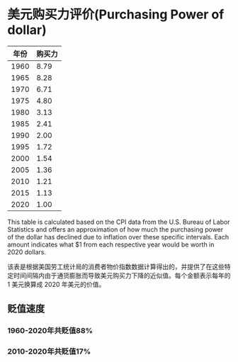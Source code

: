 # 美元购买力评价(Purchasing Power of dollar)

| 年份   | 购买力 | 
|------|-----|
| 1960|	8.79 |
| 1965|	8.28 |
| 1970|	6.71 |
| 1975|	4.80 |
| 1980|	3.13 |
| 1985|	2.41 |
| 1990|	2.00 |
| 1995|	1.72 |
| 2000|	1.54 |
| 2005|	1.36 |
| 2010|	1.21 |
| 2015|	1.13 |
| 2020|	1.00 |
This table is calculated based on the CPI data from the U.S. Bureau of Labor Statistics and offers an approximation of how much the purchasing power of the dollar has declined due to inflation over these specific intervals. Each amount indicates what $1 from each respective year would be worth in 2020 dollars.

该表是根据美国劳工统计局的消费者物价指数数据计算得出的，并提供了在这些特定时间间隔内由于通货膨胀而导致美元购买力下降的近似值。每个金额表示每年的 1 美元换算成 2020 年美元的价值。
## 贬值速度
### 1960-2020年共贬值88%
### 2010-2020年共贬值17%

